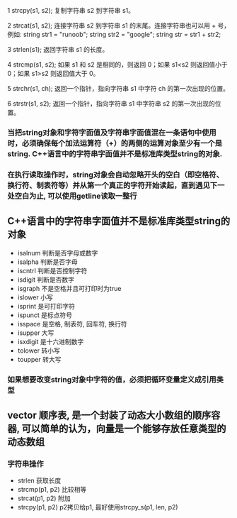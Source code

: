 1	strcpy(s1, s2);
复制字符串 s2 到字符串 s1。

2	strcat(s1, s2);
连接字符串 s2 到字符串 s1 的末尾。连接字符串也可以用 + 号，例如:
string str1 = "runoob";
string str2 = "google";
string str = str1 + str2;

3	strlen(s1);
返回字符串 s1 的长度。

4	strcmp(s1, s2);
如果 s1 和 s2 是相同的，则返回 0；如果 s1<s2 则返回值小于 0；如果 s1>s2 则返回值大于 0。

5	strchr(s1, ch);
返回一个指针，指向字符串 s1 中字符 ch 的第一次出现的位置。

6	strstr(s1, s2);
返回一个指针，指向字符串 s1 中字符串 s2 的第一次出现的位置。

### 当把string对象和字符字面值及字符串字面值混在一条语句中使用时，必须确保每个加法运算符（+）的两侧的运算对象至少有一个是string. C++语言中的字符串字面值并不是标准库类型string的对象.
### 在执行读取操作时，string对象会自动忽略开头的空白（即空格符、换行符、制表符等）并从第一个真正的字符开始读起，直到遇见下一处空白为止, 可以使用getline读取一整行


## C++语言中的字符串字面值并不是标准库类型string的对象
* isalnum 判断是否字母或数字
* isalpha 判断是否字母
* iscntrl 判断是否控制字符
* isdigit 判断是否数字
* isgraph 不是空格并且可打印时为true
* islower 小写
* isprint 是可打印字符
* ispunct 是标点符号
* isspace 是空格, 制表符, 回车符, 换行符
* isupper 大写
* isxdigit 是十六进制数字
* tolower 转小写
* toupper 转大写


### 如果想要改变string对象中字符的值，必须把循环变量定义成引用类型

## vector 顺序表, 是一个封装了动态大小数组的顺序容器, 可以简单的认为，向量是一个能够存放任意类型的动态数组

### 字符串操作
* strlen 获取长度
* strcmp(p1, p2) 比较相等
* strcat(p1, p2) 附加
* strcpy(p1, p2) p2拷贝给p1, 最好使用strcpy_s(p1, len, p2) 
